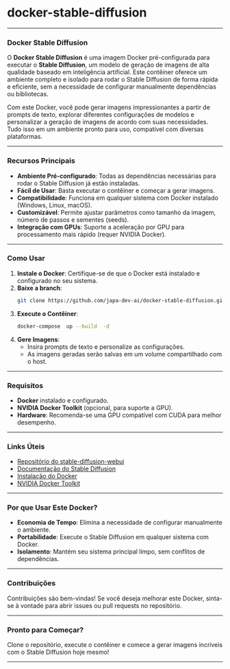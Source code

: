 # docker-stable-diffusion
---

### **Docker Stable Diffusion**

O **Docker Stable Diffusion** é uma imagem Docker pré-configurada para executar o **Stable Diffusion**, um modelo de geração de imagens de alta qualidade baseado em inteligência artificial. Este contêiner oferece um ambiente completo e isolado para rodar o Stable Diffusion de forma rápida e eficiente, sem a necessidade de configurar manualmente dependências ou bibliotecas.

Com este Docker, você pode gerar imagens impressionantes a partir de prompts de texto, explorar diferentes configurações de modelos e personalizar a geração de imagens de acordo com suas necessidades. Tudo isso em um ambiente pronto para uso, compatível com diversas plataformas.

---

### **Recursos Principais**
- **Ambiente Pré-configurado**: Todas as dependências necessárias para rodar o Stable Diffusion já estão instaladas.
- **Fácil de Usar**: Basta executar o contêiner e começar a gerar imagens.
- **Compatibilidade**: Funciona em qualquer sistema com Docker instalado (Windows, Linux, macOS).
- **Customizável**: Permite ajustar parâmetros como tamanho da imagem, número de passos e sementes (seeds).
- **Integração com GPUs**: Suporte a aceleração por GPU para processamento mais rápido (requer NVIDIA Docker).

---

### **Como Usar**
1. **Instale o Docker**: Certifique-se de que o Docker está instalado e configurado no seu sistema.
2. **Baixe a branch**:
   ```bash
   git clone https://github.com/japa-dev-ai/docker-stable-diffusion.git
   ```
3. **Execute o Contêiner**:
   ```bash
   docker-compose  up --build  -d
   ```
4. **Gere Imagens**:
   - Insira prompts de texto e personalize as configurações.
   - As imagens geradas serão salvas em um volume compartilhado com o host.

---

### **Requisitos**
- **Docker** instalado e configurado.
- **NVIDIA Docker Toolkit** (opcional, para suporte a GPU).
- **Hardware**: Recomenda-se uma GPU compatível com CUDA para melhor desempenho.

---

### **Links Úteis**
- [Repositório do stable-diffusion-webui](https://github.com/AUTOMATIC1111/stable-diffusion-webui.git)
- [Documentação do Stable Diffusion](https://github.com/CompVis/stable-diffusion)
- [Instalação do Docker](https://docs.docker.com/get-docker/)
- [NVIDIA Docker Toolkit](https://docs.nvidia.com/datacenter/cloud-native/container-toolkit/install-guide.html)

---

### **Por que Usar Este Docker?**
- **Economia de Tempo**: Elimina a necessidade de configurar manualmente o ambiente.
- **Portabilidade**: Execute o Stable Diffusion em qualquer sistema com Docker.
- **Isolamento**: Mantém seu sistema principal limpo, sem conflitos de dependências.

---

### **Contribuições**
Contribuições são bem-vindas! Se você deseja melhorar este Docker, sinta-se à vontade para abrir issues ou pull requests no repositório.

---

### **Pronto para Começar?**
Clone o repositório, execute o contêiner e comece a gerar imagens incríveis com o Stable Diffusion hoje mesmo!

---

